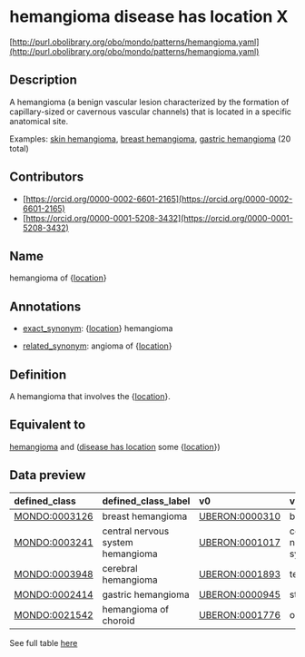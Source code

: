 # hemangioma disease has location X 

[http://purl.obolibrary.org/obo/mondo/patterns/hemangioma.yaml](http://purl.obolibrary.org/obo/mondo/patterns/hemangioma.yaml)
## Description 

A hemangioma (a benign vascular lesion characterized by the formation of capillary-sized or cavernous vascular channels) that is located in a specific anatomical site.

Examples: [skin hemangioma](http://purl.obolibrary.org/obo/MONDO_0003110), [breast hemangioma](http://purl.obolibrary.org/obo/MONDO_0003126), [gastric hemangioma](http://purl.obolibrary.org/obo/MONDO_0002414) (20 total)
## Contributors 
* [https://orcid.org/0000-0002-6601-2165](https://orcid.org/0000-0002-6601-2165) 
* [https://orcid.org/0000-0001-5208-3432](https://orcid.org/0000-0001-5208-3432) 
## Name 

hemangioma of {[location](http://purl.obolibrary.org/obo/UBERON_0001062)}

## Annotations 

* [exact_synonym](http://www.geneontology.org/formats/oboInOwl#hasExactSynonym): {[location](http://purl.obolibrary.org/obo/UBERON_0001062)} hemangioma

* [related_synonym](http://www.geneontology.org/formats/oboInOwl#hasRelatedSynonym): angioma of {[location](http://purl.obolibrary.org/obo/UBERON_0001062)}

## Definition 

A hemangioma that involves the {[location](http://purl.obolibrary.org/obo/UBERON_0001062)}.

## Equivalent to 

[hemangioma](http://purl.obolibrary.org/obo/MONDO_0006500) and ([disease has location](http://purl.obolibrary.org/obo/RO_0004026) some {[location](http://purl.obolibrary.org/obo/UBERON_0001062)})

## Data preview 
| defined_class                                | defined_class_label               | v0                                            | v0_label               |
|:---------------------------------------------|:----------------------------------|:----------------------------------------------|:-----------------------|
| [MONDO:0003126](http://purl.obolibrary.org/obo/MONDO_0003126) | breast hemangioma                 | [UBERON:0000310](http://purl.obolibrary.org/obo/UBERON_0000310) | breast                 |
| [MONDO:0003241](http://purl.obolibrary.org/obo/MONDO_0003241) | central nervous system hemangioma | [UBERON:0001017](http://purl.obolibrary.org/obo/UBERON_0001017) | central nervous system |
| [MONDO:0003948](http://purl.obolibrary.org/obo/MONDO_0003948) | cerebral hemangioma               | [UBERON:0001893](http://purl.obolibrary.org/obo/UBERON_0001893) | telencephalon          |
| [MONDO:0002414](http://purl.obolibrary.org/obo/MONDO_0002414) | gastric hemangioma                | [UBERON:0000945](http://purl.obolibrary.org/obo/UBERON_0000945) | stomach                |
| [MONDO:0021542](http://purl.obolibrary.org/obo/MONDO_0021542) | hemangioma of choroid             | [UBERON:0001776](http://purl.obolibrary.org/obo/UBERON_0001776) | optic choroid          |

See full table [here](https://github.com/monarch-initiative/mondo/blob/master/src/patterns/data/matches/hemangioma.tsv) 
